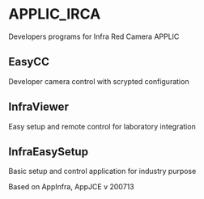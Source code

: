 # APPLIC_IRCA
 Developers programs for Infra Red Camera APPLIC

## EasyCC
 Developer camera control with scrypted configuration

## InfraViewer
 Easy setup and remote control for laboratory integration

## InfraEasySetup
 Basic setup and control application for industry purpose

Based on AppInfra, AppJCE v 200713
